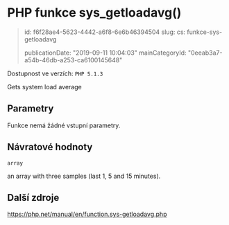 PHP funkce sys_getloadavg()
===========================

> id: f6f28ae4-5623-4442-a6f8-6e6b46394504
> slug:
> 	cs: funkce-sys-getloadavg
> 
> publicationDate: "2019-09-11 10:04:03"
> mainCategoryId: "0eeab3a7-a54b-46db-a253-ca6100145648"

Dostupnost ve verzích: `PHP 5.1.3`

Gets system load average


Parametry
--------------

Funkce nemá žádné vstupní parametry.

Návratové hodnoty
----------------

`array`

an array with three samples (last 1, 5 and 15
minutes).

Další zdroje
------------

https://php.net/manual/en/function.sys-getloadavg.php
